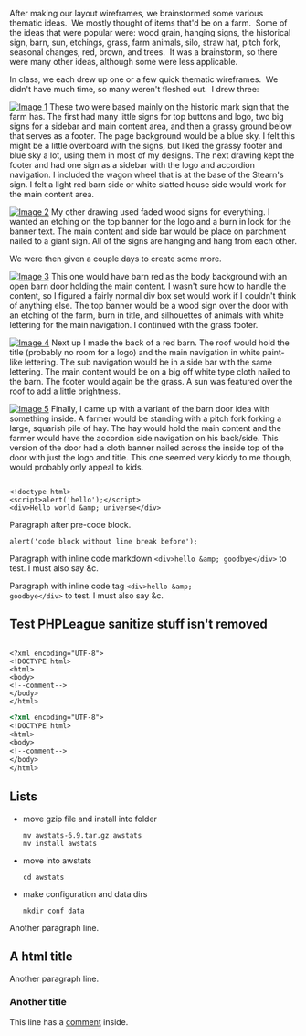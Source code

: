 After making our layout wireframes, we brainstormed some various thematic ideas.  We mostly thought of items that'd be on a farm.  Some of the ideas that were popular were: wood grain, hanging signs, the historical sign, barn, sun, etchings, grass, farm animals, silo, straw hat, pitch fork, seasonal changes, red, brown, and trees.  It was a brainstorm, so there were many other ideas, although some were less applicable.

In class, we each drew up one or a few quick thematic wireframes.  We didn't have much time, so many weren't fleshed out.  I drew three:
<!--more-->

<p>
<a href="/image1.jpg"><img src="/image1.jpg" alt="Image 1" title="Image 1" class="alignright" /></a> These two were based mainly on the historic mark sign that the farm has.  The first had many little signs for top buttons and logo, two big signs for a sidebar and main content area, and then a grassy ground below that serves as a footer.  The page background would be a blue sky.  I felt this might be a little overboard with the signs, but liked the grassy footer and blue sky a lot, using them in most of my designs.  The next drawing kept the footer and had one sign as a sidebar with the logo and accordion navigation.  I included the wagon wheel that is at the base of the Stearn's sign.  I felt a light red barn side or white slatted house side would work for the main content area.
</p>
<p style="clear:both;">
<a href="/image2.jpg"><img src="/image2.jpg" alt="Image 2" title="Image 2" class="alignright" /></a> My other drawing used faded wood signs for everything.  I wanted an etching on the top banner for the logo and a burn in look for the banner text.  The main content and side bar would be place on parchment nailed to a giant sign.  All of the signs are hanging and hang from each other.
</p>
<p style="clear:both;">
We were then given a couple days to create some more.
</p>
<p>
<a href="/image3.jpg"><img src="/image3.jpg" alt="Image 3" title="Image 3" class="alignright" /></a> This one would have barn red as the body background with an open barn door holding the main content.  I wasn't sure how to handle the content, so I figured a fairly normal div box set would work if I couldn't think of anything else.  The top banner would be a wood sign over the door with an etching of the farm, burn in title, and silhouettes of animals with white lettering for the main navigation.  I continued with the grass footer.
</p>
<p>
<a href="/image4.jpg"><img src="/image4.jpg" alt="Image 4" title="Image 4" class="alignright" /></a> Next up I made the back of a red barn.  The roof would hold the title (probably no room for a logo) and the main navigation in white paint-like lettering.  The sub navigation would be in a side bar with the same lettering.  The main content would be on a big off white type cloth nailed to the barn.  The footer would again be the grass.  A sun was featured over the roof to add a little brightness.
</p>
<p>
<a href="/image5.jpg"><img src="/image5.jpg" alt="Image 5" title="Image 5" class="alignright" /></a> Finally, I came up with a variant of the barn door idea with something inside.  A farmer would be standing with a pitch fork forking a large, squarish pile of hay.  The hay would hold the main content and the farmer would have the accordion side navigation on his back/side.  This version of the door had a cloth banner nailed across the inside top of the door with just the logo and title.  This one seemed very kiddy to me though, would probably only appeal to kids.
</p>
<pre><code class="language-html">
&lt;!doctype html&gt;
&lt;script&gt;alert('hello');&lt;/script&gt;
&lt;div&gt;Hello world &amp;amp; universe&lt;/div&gt;
</code></pre>

Paragraph after pre-code block.
<pre><code class="language-js">alert('code block without line break before');</code></pre>

Paragraph with inline code markdown `<div>hello &amp; goodbye</div>` to test.  I must also say &c.

Paragraph with inline code tag <code>&lt;div&gt;hello &amp;amp; goodbye&lt;/div&gt;</code> to test.  I must also say &c.  
<!--foo-->
Test PHPLeague sanitize stuff isn't removed
-----

<pre><code class="language-html">
&lt;?xml encoding="UTF-8"&gt;
&lt;!DOCTYPE html&gt;
&lt;html&gt;
&lt;body&gt;
&lt;!--comment--&gt;
&lt;/body&gt;
&lt;/html&gt;
</code></pre>

``` html
<?xml encoding="UTF-8">
<!DOCTYPE html>
<html>
<body>
<!--comment-->
</body>
</html>
```

Lists
-----

- move gzip file and install into folder
	```
	mv awstats-6.9.tar.gz awstats
	mv install awstats
	```
- move into awstats
	```
	cd awstats
	```
- make configuration and data dirs
	```
	mkdir conf data
	```

Another paragraph line.
<!--foo-->
<h2>A html title</h2>
<!--foo-->
Another paragraph line.

<!--foo--><h3>Another title</h3><!--foo--><p>This line has a <ins class="foo">comment</ins> inside<!--foo-->.</p>
